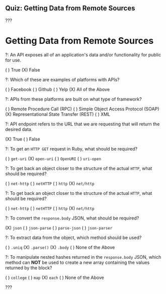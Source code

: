 ## Quiz: Getting Data from Remote Sources

???

# Getting Data from Remote Sources

?: An API exposes all of an application's data and/or functionality for public for use.

( ) True (X) False

?: Which of these are examples of platforms with APIs?

( ) Facebook ( ) Github ( ) Yelp (X) All of the Above

?: APIs from these platforms are built on what type of framework?

( ) Remote Procedure Call (RPC) ( ) Simple Object Access Protocol (SOAP) (X) Representational State Transfer (REST) ( ) XML

?: API endpoint refers to the URL that we are requesting that will return the desired data.

(X) True ( ) False

?: To get an `HTTP GET` request in Ruby, what should be required?

( ) `get-uri` (X) `open-uri` ( ) `OpenURI` ( ) `uri-open`

?: To get back an object closer to the structure of the actual `HTTP`, what should be required?

( ) `net-http` ( ) `netHTTP` ( ) `http` (X) `net/http`

?: To get back an object closer to the structure of the actual `HTTP`, what should be required?

( ) `net-http` ( ) `netHTTP` ( ) `http` (X) `net/http`

?: To convert the `response.body` JSON, what should be required?

(X) `json` ( ) `json-parse` ( ) `parse-json` ( ) `json-parser`

?: To extract data from the object, which method should be used?

( ) `.uniq` (X) `.parse()` (X) `.body` ( ) None of the Above

?: To manipulate nested hashes returned in the `response.body` JSON, which method can **NOT** be used to create a new array containing the values returned by the block?

( ) `college` ( ) `map` (X) `each` ( ) None of the Above


???
